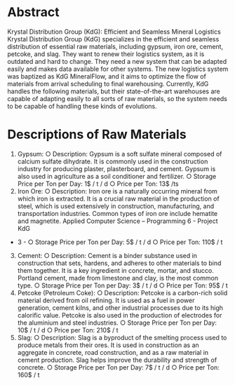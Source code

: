 # Abstract
Krystal Distribution Group (KdG): Efficient and Seamless Mineral Logistics
Krystal Distribution Group (KdG) specializes in the efficient and seamless distribution of essential
raw materials, including gypsum, iron ore, cement, petcoke, and slag. They want to renew their
logistics system, as it is outdated and hard to change. They need a new system that can be adapted
easily and makes data available for other systems.
The new logistics system was baptized as KdG MineralFlow, and it aims to optimize the flow of
materials from arrival scheduling to final warehousing.
Currently, KdG handles the following materials, but their state-of-the-art warehouses are capable
of adapting easily to all sorts of raw materials, so the system needs to be capable of handling these
kinds of evolutions.
# Descriptions of Raw Materials
1. Gypsum:
   ○ Description: Gypsum is a soft sulfate mineral composed of calcium sulfate dihydrate.
   It is commonly used in the construction industry for producing plaster, plasterboard,
   and cement. Gypsum is also used in agriculture as a soil conditioner and fertilizer.
   ○ Storage Price per Ton per Day: 1$ / t / d
   ○ Price per Ton: 13$ /ts
2. Iron Ore:
   ○ Description: Iron ore is a naturally occurring mineral from which iron is extracted. It
   is a crucial raw material in the production of steel, which is used extensively in
   construction, manufacturing, and transportation industries. Common types of iron
   ore include hematite and magnetite.
   Applied Computer Science – Programming 6 - Project
   KdG
- 3 -
  ○ Storage Price per Ton per Day: 5$ / t / d
  ○ Price per Ton: 110$ / t
3. Cement:
   ○ Description: Cement is a binder substance used in construction that sets, hardens,
   and adheres to other materials to bind them together. It is a key ingredient in
   concrete, mortar, and stucco. Portland cement, made from limestone and clay, is
   the most common type.
   ○ Storage Price per Ton per Day: 3$ / t / d
   ○ Price per Ton: 95$ / t
4. Petcoke (Petroleum Coke):
   ○ Description: Petcoke is a carbon-rich solid material derived from oil refining. It is
   used as a fuel in power generation, cement kilns, and other industrial processes due
   to its high calorific value. Petcoke is also used in the production of electrodes for the
   aluminium and steel industries.
   ○ Storage Price per Ton per Day: 10$ / t / d
   ○ Price per Ton: 210$ / t
5. Slag:
   ○ Description: Slag is a byproduct of the smelting process used to produce metals
   from their ores. It is used in construction as an aggregate in concrete, road
   construction, and as a raw material in cement production. Slag helps improve the
   durability and strength of concrete.
   ○ Storage Price per Ton per Day: 7$ / t / d
   ○ Price per Ton: 160$ / t
